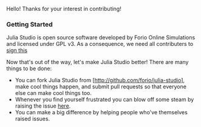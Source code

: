 Hello! Thanks for your interest in contributing!

### Getting Started ###
Julia Studio is open source software developed by Forio Online Simulations and licensed under GPL v3. As a consequence, we need all contributers to [sign this](http://forio.com/julia/fca.html)

Now that's out of the way, let's make Julia Studio better! There are many things to be done:
- You can fork Julia Studio from [http://github.com/forio/julia-studio], make cool things happen, and submit pull requests so that everyone else can make cool things too.
- Whenever you find yourself frustrated you can blow off some steam by raising the issue [here](https://github.com/forio/julia-studio/issues).
- You can make a big difference by helping people who've themselves raised issues.
